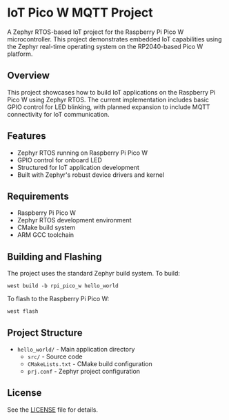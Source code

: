 # IoT Pico W MQTT Project

A Zephyr RTOS-based IoT project for the Raspberry Pi Pico W microcontroller. This project demonstrates embedded IoT capabilities using the Zephyr real-time operating system on the RP2040-based Pico W platform.

## Overview

This project showcases how to build IoT applications on the Raspberry Pi Pico W using Zephyr RTOS. The current implementation includes basic GPIO control for LED blinking, with planned expansion to include MQTT connectivity for IoT communication.

## Features

- Zephyr RTOS running on Raspberry Pi Pico W
- GPIO control for onboard LED
- Structured for IoT application development
- Built with Zephyr's robust device drivers and kernel

## Requirements

- Raspberry Pi Pico W
- Zephyr RTOS development environment
- CMake build system
- ARM GCC toolchain

## Building and Flashing

The project uses the standard Zephyr build system. To build:

```
west build -b rpi_pico_w hello_world
```

To flash to the Raspberry Pi Pico W:

```
west flash
```

## Project Structure

- `hello_world/` - Main application directory
  - `src/` - Source code
  - `CMakeLists.txt` - CMake build configuration
  - `prj.conf` - Zephyr project configuration

## License

See the [LICENSE](LICENSE) file for details.
